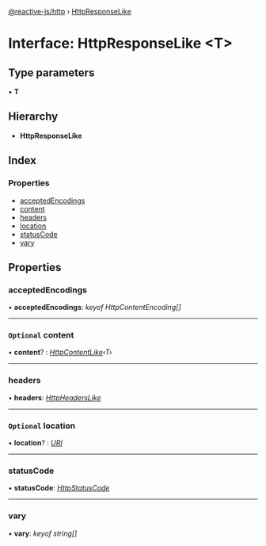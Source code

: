 [@reactive-js/http](../README.md) › [HttpResponseLike](httpresponselike.md)

# Interface: HttpResponseLike <**T**>

## Type parameters

▪ **T**

## Hierarchy

* **HttpResponseLike**

## Index

### Properties

* [acceptedEncodings](httpresponselike.md#acceptedencodings)
* [content](httpresponselike.md#optional-content)
* [headers](httpresponselike.md#headers)
* [location](httpresponselike.md#optional-location)
* [statusCode](httpresponselike.md#statuscode)
* [vary](httpresponselike.md#vary)

## Properties

###  acceptedEncodings

• **acceptedEncodings**: *keyof HttpContentEncoding[]*

___

### `Optional` content

• **content**? : *[HttpContentLike](httpcontentlike.md)‹T›*

___

###  headers

• **headers**: *[HttpHeadersLike](httpheaderslike.md)*

___

### `Optional` location

• **location**? : *[URI](uri.md)*

___

###  statusCode

• **statusCode**: *[HttpStatusCode](../enums/httpstatuscode.md)*

___

###  vary

• **vary**: *keyof string[]*

